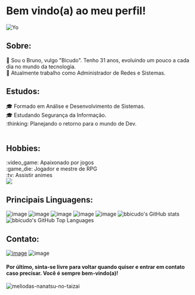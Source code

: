 <h1>Bem vindo(a) ao meu perfil!</h1>

![Yo](https://user-images.githubusercontent.com/22198380/138895788-bcd19a6e-026f-410c-b14e-1d35990e7ad0.gif)


<h2>Sobre:</h2>
🌱 Sou o Bruno, vulgo "Bicudo". Tenho 31 anos, evoluindo um pouco a cada dia no mundo da tecnologia.<br/>
💼 Atualmente trabalho como Administrador de Redes e Sistemas.<br/>

<h2>Estudos:</h2>
🎓 Formado em Análise e Desenvolvimento de Sistemas.<br/>
🎓 Estudando Segurança da Informação.<br/>
:thinking: Planejando o retorno para o mundo de Dev.<br/><br/>

<h2>Hobbies:</h2>
:video_game: Apaixonado por jogos<br/>
:game_die: Jogador e mestre de RPG<br/>
:tv: Assistir animes<br/>

<img src="https://user-images.githubusercontent.com/22198380/138901008-2948b9a9-5882-4d38-ad37-a3a836f41f77.gif"/>
<h2>Principais Linguagens:</h2>

![image](https://img.shields.io/badge/VBScript-VBS-blue)
![image](https://img.shields.io/badge/Batchfile-bat-blue)
![image](https://img.shields.io/badge/html5-html-blue)
![image](https://img.shields.io/badge/css3-css-blue)
![image](https://img.shields.io/badge/javascript-JS-blue)
![bbicudo's GitHub stats](https://github-readme-stats.vercel.app/api?username=bbicudo&show_icons=true&theme=dark)
![bbicudo's GitHub Top Languages](https://github-readme-stats.vercel.app/api/top-langs/?username=bbicudo&layout=compact&card_width=445langs_count=7&theme=dark)
<h2>Contato:</h2>

[![image](https://img.shields.io/badge/In-Linkedin-blue)](https://www.linkedin.com/in/bruno-branco-bicudo-220387a1/)
![image](https://img.shields.io/badge/Hotmail-brunobranco4@hotmail.com-blue)

<h4>Por último, sinta-se livre para voltar quando quiser e entrar em contato caso precisar. Você é sempre bem-vindo(a)!</h4>

![meliodas-nanatsu-no-taizai](https://user-images.githubusercontent.com/22198380/138902369-0fbced11-9357-421e-a185-d5df70aa9028.gif)

